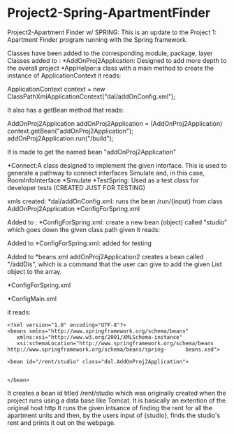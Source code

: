 # Project2-Spring-ApartmentFinder
Project2-Apartment Finder w/ SPRING:
This is an update to the Project 1: Apartment Finder program running with the Spring framework. 

Classes have been added to the corresponding module, package, layer 
Classes added to <dal>:
*AddOnProj2Application: Designed to add more depth to the overall project
*AppHelper:a class with a main method to create the instance of ApplicationContext 
it reads:

ApplicationContext context = new ClassPathXmlApplicationContext("dal/addOnConfig.xml");

It also has a getBean method that reads:

AddOnProj2Application addOnProj2Application = (AddOnProj2Application) context.getBean("addOnProj2Application");
       addOnProj2Application.run("/build");
       
It is made to get the named bean "addOnProj2Application"

*Connect:A class designed to implement the given interface. This is used to generate a pathway to connect interfaces Simulate and, in this case, RoomInfoInterface
*Simulate
*TestSpring: Used as a test class for developer tests (CREATED JUST FOR TESTING)

xmls created:
*dal/addOnConfig.xml: runs the bean /run/{input} from class AddOnProj2Application
*ConfigForSpring.xml 

 Added to <facility>:
*ConfigForSpring.xml: create a new bean (object) called "studio" which goes down the given class path given
it reads:
 <bean id = "studio" class="model.facility.Studio"></bean>
 
 

Added to <facilityMaintenance>
*ConfigForSpring.xml: added for testing 

Added to <view>
*beans.xml 
addOnProj2Application2 creates a bean called "/addDis", which is a command that the user can give to add the given List object to the array.

*ConfigForSpring.xml

*ConfigMain.xml

it reads:

    <?xml version="1.0" encoding="UTF-8"?>
    <beans xmlns="http://www.springframework.org/schema/beans"
       xmlns:xsi="http://www.w3.org/2001/XMLSchema-instance"
       xsi:schemaLocation="http://www.springframework.org/schema/beans http://www.springframework.org/schema/beans/spring-      beans.xsd">

    <bean id="/rent/studio" class="dal.AddOnProj2Application">


    </bean>


</beans>

It creates a bean id titled /rent/studio which was originally created when the project runs using a data base like Tomcat. It is basically an extention of the original host http
It runs the given intsance of finding the rent for all the apartment units and then, by the users input of {studio}, finds the studio's rent and prints it out on the webpage. 

